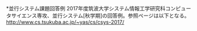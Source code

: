 *並行システム課題回答例
2017年度筑波大学システム情報工学研究科コンピュータサイエンス専攻、並行システム[秋学期]の回答例。参照ページは以下となる。
http://www.cs.tsukuba.ac.jp/~yas/cs/csys-2017/